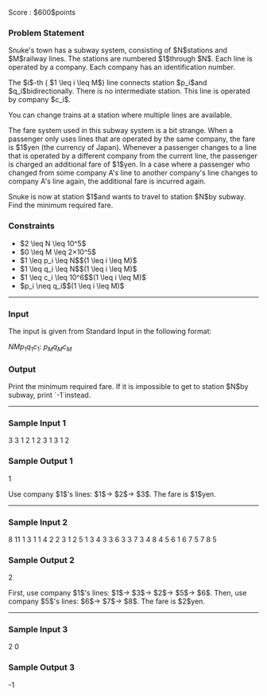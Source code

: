 
<div>

<span>

<span>

<p>
Score : $600$points
</p>

<div>

<section>

### **Problem Statement**

<p>
Snuke's town has a subway system, consisting of $N$stations and $M$railway lines. The stations are numbered $1$through $N$. Each line is operated by a company. Each company has an identification number.
</p>

<p>
The $i$-th ( $1 \leq i \leq M$) line connects station $p_i$and $q_i$bidirectionally. There is no intermediate station. This line is operated by company $c_i$.
</p>

<p>
You can change trains at a station where multiple lines are available.
</p>

<p>
The fare system used in this subway system is a bit strange. When a passenger only uses lines that are operated by the same company, the fare is $1$yen (the currency of Japan). Whenever a passenger changes to a line that is operated by a different company from the current line, the passenger is charged an additional fare of $1$yen. In a case where a passenger who changed from some company A's line to another company's line changes to company A's line again, the additional fare is incurred again.
</p>

<p>
Snuke is now at station $1$and wants to travel to station $N$by subway. Find the minimum required fare.
</p>

</section>

</div>

<div>

<section>

### **Constraints**

<ul>

<li>
$2 \leq N \leq 10^5$
</li>

<li>
$0 \leq M \leq 2×10^5$
</li>

<li>
$1 \leq p_i \leq N$$(1 \leq i \leq M)$
</li>

<li>
$1 \leq q_i \leq N$$(1 \leq i \leq M)$
</li>

<li>
$1 \leq c_i \leq 10^6$$(1 \leq i \leq M)$
</li>

<li>
$p_i \neq q_i$$(1 \leq i \leq M)$
</li>

</ul>

</section>

</div>

---

<div>

<div>

<section>

### **Input**

<p>
The input is given from Standard Input in the following format:
</p>

<div>

$N$$M$$p_1$$q_1$$c_1$:
$p_M$$q_M$$c_M$
</div>

</section>

</div>

<div>

<section>

### **Output**

<p>
Print the minimum required fare. If it is impossible to get to station $N$by subway, print `-1`instead.
</p>

</section>

</div>

</div>

---

<div>

<section>

### **Sample Input 1**

<div>

3 3
1 2 1
2 3 1
3 1 2

</div>

</section>

</div>

<div>

<section>

### **Sample Output 1**

<div>

1

</div>

<p>
Use company $1$'s lines: $1$→ $2$→ $3$. The fare is $1$yen.
</p>

</section>

</div>

---

<div>

<section>

### **Sample Input 2**

<div>

8 11
1 3 1
1 4 2
2 3 1
2 5 1
3 4 3
3 6 3
3 7 3
4 8 4
5 6 1
6 7 5
7 8 5

</div>

</section>

</div>

<div>

<section>

### **Sample Output 2**

<div>

2

</div>

<p>
First, use company $1$'s lines: $1$→ $3$→ $2$→ $5$→ $6$. Then, use company $5$'s lines: $6$→ $7$→ $8$. The fare is $2$yen.
</p>

</section>

</div>

---

<div>

<section>

### **Sample Input 3**

<div>

2 0

</div>

</section>

</div>

<div>

<section>

### **Sample Output 3**

<div>

-1

</div>

</section>

</div>

</span>

</span>

</div>

